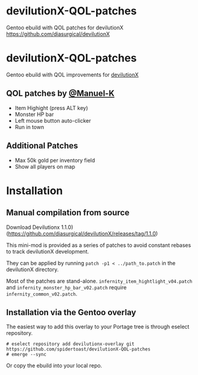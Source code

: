 # devilutionX-QOL-patches
Gentoo ebuild with QOL patches for devilutionX 
https://github.com/diasurgical/devilutionX

# devilutionX-QOL-patches
Gentoo ebuild with QOL improvements for [devilutionX](https://github.com/diasurgical/devilutionX)

## QOL patches by [@Manuel-K](https://github.com/Manuel-K)
- Item Highight (press ALT key)
- Monster HP bar
- Left mouse button auto-clicker
- Run in town

## Additional Patches
- Max 50k gold per inventory field
- Show all players on map


Installation
============

Manual compilation from source
------------------------------
Download Devilutionx 1.1.0)(https://github.com/diasurgical/devilutionX/releases/tag/1.1.0)

This mini-mod is provided as a series of patches to avoid constant rebases to track devilutionX development.

They can be applied by running
```patch -p1 < ../path_to.patch```
in the devilutionX directory.

Most of the patches are stand-alone. `infernity_item_hightlight_v04.patch` and `infernity_monster_hp_bar_v02.patch` require `infernity_common_v02.patch`.


Installation via the Gentoo overlay
-----------------------------------
The easiest way to add this overlay to your Portage tree is through eselect repository.

```
# eselect repository add devilutionx-overlay git https://github.com/spidertoast/devilutionX-QOL-patches
# emerge --sync
```

Or copy the ebuild into your local repo.
